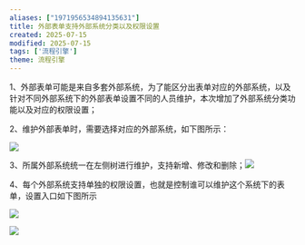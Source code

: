 ```yaml
---
aliases: ["1971956534894135631"]
title: 外部表单支持外部系统分类以及权限设置
created: 2025-07-15
modified: 2025-07-15
tags: ['流程引擎']
theme: 流程引擎
---
```


1、外部表单可能是来自多套外部系统，为了能区分出表单对应的外部系统，以及针对不同外部系统下的外部表单设置不同的人员维护，本次增加了外部系统分类功能以及对应的权限设置；

2、维护外部表单时，需要选择对应的外部系统，如下图所示：

![](dfb525f13078369e237e8c4d053eb37e.jpg)

3、所属外部系统统一在左侧树进行维护，支持新增、修改和删除；![](1528e9239f12b53e86f236ab9b325eaf.jpg)

4、每个外部系统支持单独的权限设置，也就是控制谁可以维护这个系统下的表单，设置入口如下图所示

![](d9a1df4e6a416757d46056c16272d7dd.jpg)

![](4425ca766ab7923ca135c2d317d24c5c.jpg)